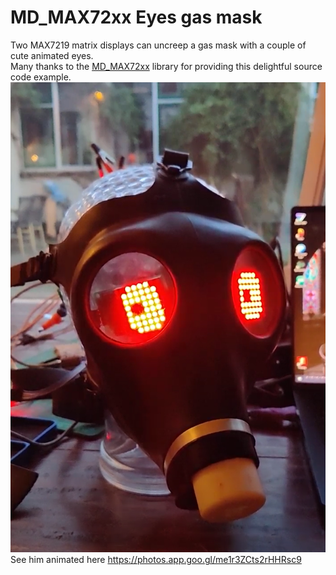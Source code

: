 #  MD_MAX72xx Eyes gas mask
Two MAX7219 matrix displays can uncreep a gas mask with a couple of cute animated eyes.   
Many thanks to the [MD_MAX72xx](https://github.com/MajicDesigns/MD_MAX72XX) library for providing this delightful source code example.
![The San Juan Mountains are beautiful!](Docs/Gasmask-eyes.png "San Juan Mountains")
See him animated here https://photos.app.goo.gl/me1r3ZCts2rHHRsc9